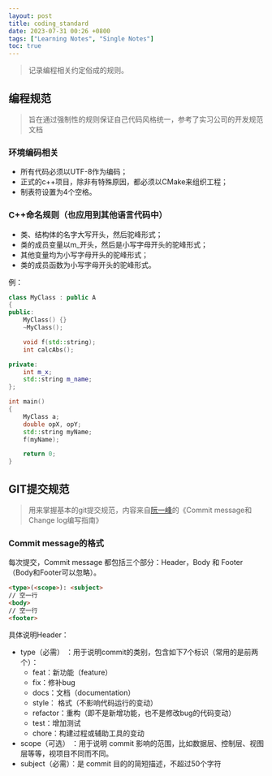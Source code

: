 ```yaml
---
layout: post
title: coding_standard
date: 2023-07-31 00:26 +0800
tags: ["Learning Notes", "Single Notes"]
toc: true
---
```


> 记录编程相关约定俗成的规则。

## 编程规范

> 旨在通过强制性的规则保证自己代码风格统一，参考了实习公司的开发规范文档

### 环境编码相关

- 所有代码必须以UTF-8作为编码；
- 正式的c++项目，除非有特殊原因，都必须以CMake来组织工程；
- 制表符设置为4个空格。

### C++命名规则（也应用到其他语言代码中）

- 类、结构体的名字大写开头，然后驼峰形式；
- 类的成员变量以m_开头，然后是小写字母开头的驼峰形式；
- 其他变量均为小写字母开头的驼峰形式；
- 类的成员函数为小写字母开头的驼峰形式。

例：

```c++
class MyClass : public A
{
public:
    MyClass() {}
    ~MyClass();

    void f(std::string);
    int calcAbs();

private:
    int m_x;
    std::string m_name;
};

int main()
{
    MyClass a;
    double opX, opY;
    std::string myName;
    f(myName);

    return 0;
}
```

## GIT提交规范

> 用来掌握基本的git提交规范，内容来自[阮一峰](http://www.ruanyifeng.com/blog/2016/01/commit_message_change_log.html)的《Commit message和Change log编写指南》

### Commit message的格式

每次提交，Commit message 都包括三个部分：Header，Body 和 Footer（Body和Footer可以忽略）。

```html
<type>(<scope>): <subject>
// 空一行
<body>
// 空一行
<footer>
```

具体说明Header：

- type（必需）  ：用于说明commit的类别，包含如下7个标识（常用的是前两个）：
  - feat：新功能（feature）
  - fix：修补bug
  - docs：文档（documentation）
  - style： 格式（不影响代码运行的变动）
  - refactor：重构（即不是新增功能，也不是修改bug的代码变动）
  - test：增加测试
  - chore：构建过程或辅助工具的变动
- scope（可选）  ：用于说明 commit 影响的范围，比如数据层、控制层、视图层等等，视项目不同而不同。
- subject（必需）：是 commit 目的的简短描述，不超过50个字符
